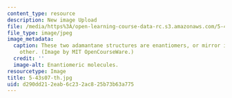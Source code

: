 ```yaml
---
content_type: resource
description: New image Upload
file: /media/https%3A/open-learning-course-data-rc.s3.amazonaws.com/5-43-advanced-organic-chemistry-spring-2007/d290dd212eab6c232ac825b73b63a775_5-43s07-th.jpg
file_type: image/jpeg
image_metadata:
  caption: These two adamantane structures are enantiomers, or mirror images, of each
    other. (Image by MIT OpenCourseWare.)
  credit: ''
  image-alt: Enantiomeric molecules.
resourcetype: Image
title: 5-43s07-th.jpg
uid: d290dd21-2eab-6c23-2ac8-25b73b63a775
---
```

